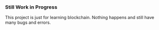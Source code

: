 ### Still Work in Progress

This project is just for learning blockchain. Nothing happens and still have many bugs and errors.